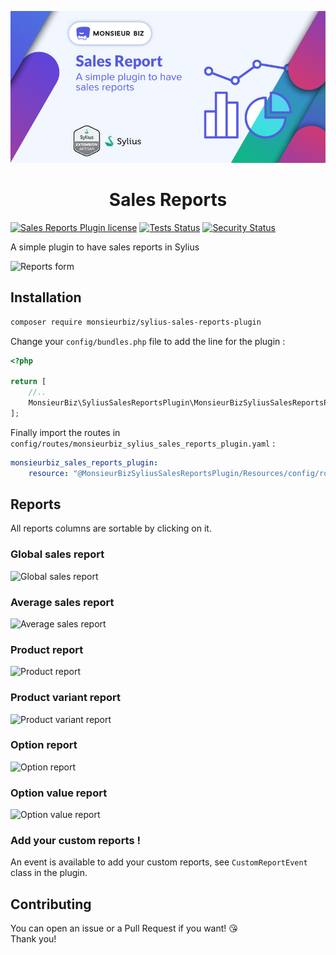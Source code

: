 [![Banner of Sylus Sales Reports plugin](docs/images/banner.jpg)](https://monsieurbiz.com/agence-web-experte-sylius)

<h1 align="center">Sales Reports</h1>

[![Sales Reports Plugin license](https://img.shields.io/github/license/monsieurbiz/SyliusSalesReportsPlugin?public)](https://github.com/monsieurbiz/SyliusSalesReportsPlugin/blob/master/LICENSE.txt)
[![Tests Status](https://img.shields.io/github/workflow/status/monsieurbiz/SyliusSalesReportsPlugin/Tests?logo=github)](https://github.com/monsieurbiz/SyliusSalesReportsPlugin/actions?query=workflow%3ATests)
[![Security Status](https://img.shields.io/github/workflow/status/monsieurbiz/SyliusSalesReportsPlugin/Security?label=security&logo=github)](https://github.com/monsieurbiz/SyliusSalesReportsPlugin/actions?query=workflow%3ASecurity)

A simple plugin to have sales reports in Sylius

![Reports form](screenshots/reports_form.png)

## Installation

```bash
composer require monsieurbiz/sylius-sales-reports-plugin
```

Change your `config/bundles.php` file to add the line for the plugin : 

```php
<?php

return [
    //..
    MonsieurBiz\SyliusSalesReportsPlugin\MonsieurBizSyliusSalesReportsPlugin::class => ['all' => true],
];
```

Finally import the routes in `config/routes/monsieurbiz_sylius_sales_reports_plugin.yaml` : 

```yaml
monsieurbiz_sales_reports_plugin:
    resource: "@MonsieurBizSyliusSalesReportsPlugin/Resources/config/routing.yaml"
```

## Reports

All reports columns are sortable by clicking on it.

### Global sales report

![Global sales report](screenshots/global.png)

### Average sales report

![Average sales report](screenshots/average.png)

### Product report

![Product report](screenshots/product.png)

### Product variant report

![Product variant report](screenshots/product_variant.png)

### Option report

![Option report](screenshots/option.png)

### Option value report

![Option value report](screenshots/option_value.png)

### Add your custom reports !

An event is available to add your custom reports, see `CustomReportEvent` class in the plugin.

## Contributing

You can open an issue or a Pull Request if you want! 😘  
Thank you!
